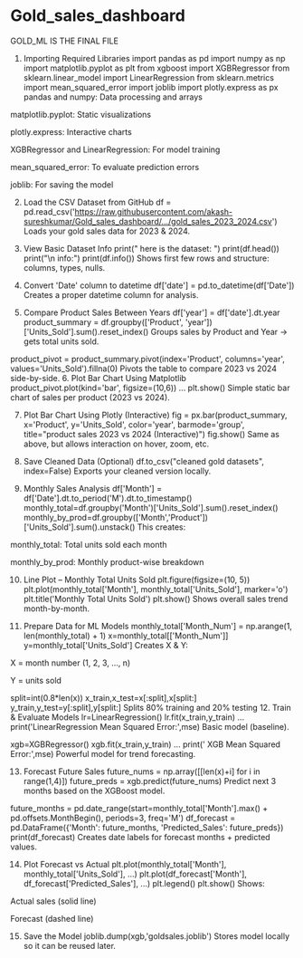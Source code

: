 # Gold_sales_dashboard
GOLD_ML IS THE FINAL FILE

 1. Importing Required Libraries
import pandas as pd
import numpy as np
import matplotlib.pyplot as plt
from xgboost  import XGBRegressor
from sklearn.linear_model import LinearRegression
from sklearn.metrics import mean_squared_error
import joblib
import plotly.express as px
pandas and numpy: Data processing and arrays

matplotlib.pyplot: Static visualizations

plotly.express: Interactive charts

XGBRegressor and LinearRegression: For model training

mean_squared_error: To evaluate prediction errors

joblib: For saving the model

 2. Load the CSV Dataset from GitHub
df = pd.read_csv('https://raw.githubusercontent.com/akash-sureshkumar/Gold_sales_dashboard/.../gold_sales_2023_2024.csv')
Loads your gold sales data for 2023 & 2024.

3. View Basic Dataset Info
print(" here is the dataset: ")
print(df.head())
print("\n info:")
print(df.info())
Shows first few rows and structure: columns, types, nulls.

 4. Convert 'Date' column to datetime
df['date'] = pd.to_datetime(df['Date'])
Creates a proper datetime column for analysis.

 5. Compare Product Sales Between Years
df['year'] = df['date'].dt.year
product_summary = df.groupby(['Product', 'year'])['Units_Sold'].sum().reset_index()
Groups sales by Product and Year → gets total units sold.

product_pivot = product_summary.pivot(index='Product', columns='year', values='Units_Sold').fillna(0)
Pivots the table to compare 2023 vs 2024 side-by-side.
 6. Plot Bar Chart Using Matplotlib
product_pivot.plot(kind='bar', figsize=(10,6))
...
plt.show()
Simple static bar chart of sales per product (2023 vs 2024).

7. Plot Bar Chart Using Plotly (Interactive)
fig = px.bar(product_summary,
             x='Product',
             y='Units_Sold',
             color='year',
             barmode='group',
             title="product sales 2023 vs 2024 (Interactive)")
fig.show()
Same as above, but allows interaction on hover, zoom, etc.

8. Save Cleaned Data (Optional)
df.to_csv("cleaned gold datasets", index=False)
Exports your cleaned version locally.

 9. Monthly Sales Analysis
df['Month'] = df['Date'].dt.to_period('M').dt.to_timestamp()
monthly_total=df.groupby('Month')['Units_Sold'].sum().reset_index()
monthly_by_prod=df.groupby(['Month','Product'])['Units_Sold'].sum().unstack()
This creates:

monthly_total: Total units sold each month

monthly_by_prod: Monthly product-wise breakdown

 10. Line Plot – Monthly Total Units Sold
plt.figure(figsize=(10, 5))
plt.plot(monthly_total['Month'], monthly_total['Units_Sold'], marker='o')
plt.title('Monthly Total Units Sold')
plt.show()
Shows overall sales trend month-by-month.

11. Prepare Data for ML Models
monthly_total['Month_Num'] = np.arange(1, len(monthly_total) + 1)
x=monthly_total[['Month_Num']]
y=monthly_total['Units_Sold']
Creates X & Y:

X = month number (1, 2, 3, ..., n)

Y = units sold

split=int(0.8*len(x))
x_train,x_test=x[:split],x[split:]
y_train,y_test=y[:split],y[split:]
Splits 80% training and 20% testing
 12. Train & Evaluate Models
lr=LinearRegression()
lr.fit(x_train,y_train)
...
print('LinearRegression Mean Squared Error:',mse)
Basic model (baseline).

xgb=XGBRegressor()
xgb.fit(x_train,y_train)
...
print(' XGB Mean Squared Error:',mse)
Powerful model for trend forecasting.

 13. Forecast Future Sales
future_nums = np.array([[len(x)+i] for i in range(1,4)])
future_preds = xgb.predict(future_nums)
Predict next 3 months based on the XGBoost model.

future_months = pd.date_range(start=monthly_total['Month'].max() + pd.offsets.MonthBegin(), periods=3, freq='M')
df_forecast = pd.DataFrame({'Month': future_months, 'Predicted_Sales': future_preds})
print(df_forecast)
Creates date labels for forecast months + predicted values.

 14. Plot Forecast vs Actual
plt.plot(monthly_total['Month'], monthly_total['Units_Sold'], ...)
plt.plot(df_forecast['Month'], df_forecast['Predicted_Sales'], ...)
plt.legend()
plt.show()
Shows:

Actual sales (solid line)

Forecast (dashed line)

 15. Save the Model
joblib.dump(xgb,'goldsales.joblib')
Stores model locally so it can be reused later.


